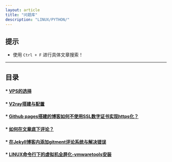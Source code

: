 ```yaml
---
layout: article
title: "问题库"
description: "LINUX/PYTHON/"   
---   
```


## 提示  
* 使用 `Ctrl + F` 进行具体文章搜索！
  
---   

## 目录  
#### * [VPS的选择](https://eroskss.github.io/blog/2019/09/29/8/)   

#### * [V2ray搭建与配置](https://eroskss.github.io/blog/2019/09/28/7/)   
  
#### * [Github pages搭建的博客如何不使用SSL数字证书实现https化？](https://eroskss.github.io/blog/2019/07/23/6/)    

#### * [如何在文章底下评论？](https://erowz.red/blog/2019/07/22/2/)  

#### * [在Jekyll博客内添加gitment评论系统与解决错误](https://eroskss.github.io/blog/2019/07/22/3/)  

#### * [LINUX命令行下的虚拟机全屏化-vmwaretools安装](https://eroskss.github.io/blog/2019/07/09/1/)      
  
